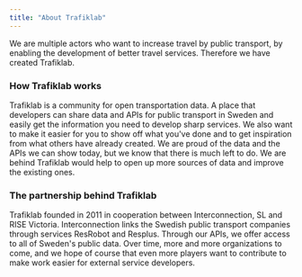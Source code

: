 ```yaml
---
title: "About Trafiklab"
---
```

We are multiple actors who want to increase travel by public transport, by enabling the development of better travel
services. Therefore we have created Trafiklab.

### How Trafiklab works

Trafiklab is a community for open transportation data. A place that developers can share data and APIs for public
transport in Sweden and easily get the information you need to develop sharp services. We also want to make it easier
for you to show off what you've done and to get inspiration from what others have already created. We are proud of the
data and the APIs we can show today, but we know that there is much left to do. We are behind Trafiklab would help to
open up more sources of data and improve the existing ones.

### The partnership behind Trafiklab

Trafiklab founded in 2011 in cooperation between Interconnection, SL and RISE Victoria. Interconnection links the
Swedish public transport companies through services ResRobot and Resplus. Through our APIs, we offer access to all of
Sweden's public data. Over time, more and more organizations to come, and we hope of course that even more players want
to contribute to make work easier for external service developers.
